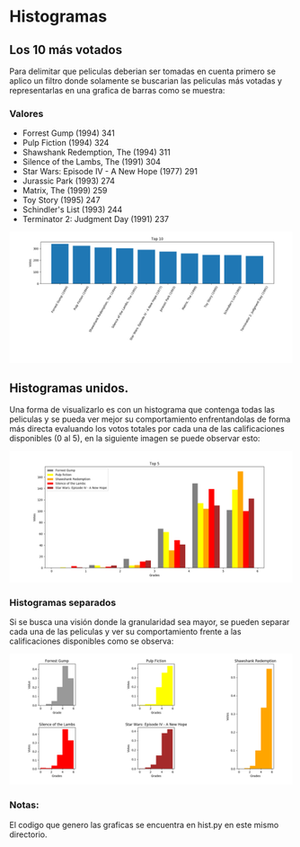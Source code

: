# Histogramas


## Los 10 más votados

Para delimitar que peliculas deberian ser tomadas en cuenta primero se aplico un filtro donde solamente se buscarian las peliculas más votadas y representarlas en una grafica de barras como se muestra:

### Valores
* Forrest Gump (1994)    					 341
* Pulp Fiction (1994)    					 324
* Shawshank Redemption, The (1994)    		 311
* Silence of the Lambs, The (1991)    		 304
* Star Wars: Episode IV - A New Hope (1977)  291
* Jurassic Park (1993)    					 274
* Matrix, The (1999)    					 259
* Toy Story (1995)    						 247
* Schindler's List (1993)    				 244
* Terminator 2: Judgment Day (1991)    		 237


![alt text](https://github.com/drefk99/pythonClass/blob/master/histogram/best_10.png)

## Histogramas unidos.

Una forma de visualizarlo es con un histograma que contenga todas las peliculas y se pueda ver mejor su comportamiento enfrentandolas de forma más directa evaluando los votos totales por cada una de las calificaciones disponibles (0 al 5), en la siguiente imagen se puede observar esto:

![alt text](https://github.com/drefk99/pythonClass/blob/master/histogram/united_graphs.png)

### Histogramas separados

Si se busca una visión donde la granularidad sea mayor, se pueden separar cada una de las peliculas y ver su comportamiento frente a las calificaciones disponibles como se observa:

![alt text](https://github.com/drefk99/pythonClass/blob/master/histogram/separate_hist.png)

### Notas:
El codigo que genero las graficas se encuentra en hist.py en este mismo directorio.	

